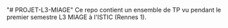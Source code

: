 "# PROJET-L3-MIAGE" 
Ce repo contient un ensemble de TP vu pendant le premier semestre L3 MIAGE  à l'ISTIC (Rennes 1).